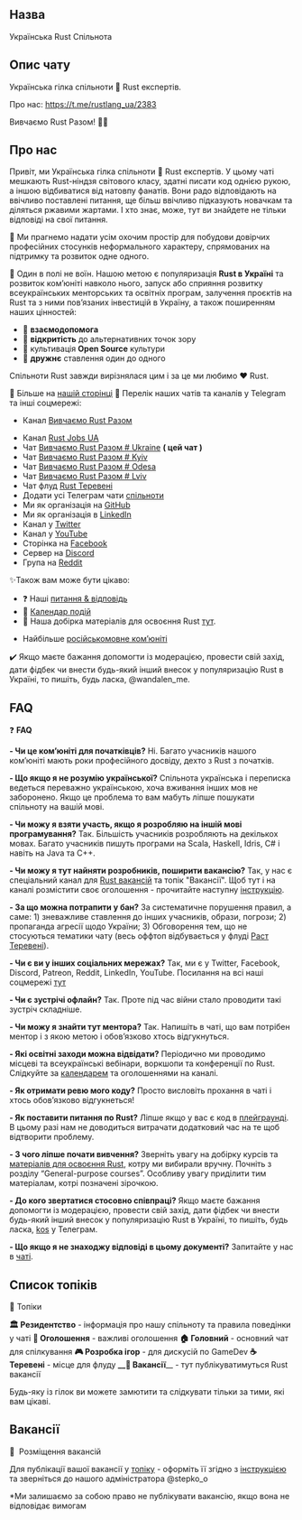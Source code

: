 ## Назва
Українська Rust Спільнота

## Опис чату
Українська гілка спільноти 🦀 Rust експертів.

Про нас: https://t.me/rustlang_ua/2383

Вивчаємо Rust Разом! 💙💛

## Про нас

Привіт, ми Українська гілка спільноти 🦀 Rust експертів. У цьому чаті мешкають Rust-ніндзя світового класу, здатні писати код однією рукою, а іншою відбиватися від натовпу фанатів. Вони радо відповідають на ввічливо поставлені питання, ще більш ввічливо підказують новачкам та діляться ржавими жартами. І хто знає, може, тут ви знайдете не тільки відповіді на свої питання.

🏁 Ми прагнемо надати усім охочим простір для побудови довірчих професійних стосунків неформального характеру, спрямованих на підтримку та розвиток одне одного.

🤝 Один в полі не воїн. Нашою метою є популяризація **Rust в Україні** та розвиток ком’юніті навколо нього, запуск або сприяння розвитку всеукраїнських менторських та освітніх програм, залучення проєктів на Rust та з ними пов’язаних інвестицій в Україну, а також поширенням наших цінностей:

- 💜 **взаємодопомога**
- 🐣 **відкритість** до альтернативних точок зору
- 📃 культивація **Open Source** культури
- 🤗 **дружнє** ставлення один до одного

Спільноти Rust завжди вирізнялася цим і за це ми любимо ❤️ Rust.

📃 Більше на [нашій сторінці](https://github.com/rust-lang-ua/learn_rust_together)
💬 Перелік наших чатів та каналів у Telegram та інші соцмережі:

- Канал [Вивчаємо Rust Разом](https://t.me/learn_rust_ukr)
<!-- - English channel [Learn Rust Together](https://t.me/learn_rust) -->
- Канал [Rust Jobs UA](https://t.me/rust_jobs_ua)   
- Чат [Вивчаємо Rust Разом # Ukraine](https://t.me/rustlang_ua) **( цей чат )**
- Чат [Вивчаємо Rust Разом # Kyiv](https://t.me/learn_rust_together_kyiv)
- Чат [Вивчаємо Rust Разом # Odesa](https://t.me/learn_rust_together_odesa)
- Чат [Вивчаємо Rust Разом # Lviv](https://t.me/learn_rust_together_lviv)
- Чат флуд [Rust Теревені](https://t.me/rust_tereveni)
- Додати усі Телеграм чати [спільноти](https://t.me/addlist/9eO5-savTm9mMDJi)
- Ми як організація на [GitHub](https://github.com/rust-lang-ua)
- Ми як організація в [LinkedIn](https://www.linkedin.com/company/ukrainian-rust-community)
- Канал у [Twitter](https://twitter.com/LearnTogetherP)
- Канал у [YouTube](https://www.youtube.com/channel/UCmkAFUu2MVOX8ly0LjB6TMA)
- Сторінка на [Facebook](https://www.facebook.com/learntogetherpro) 
- Сервер на [Discord](https://discord.com/invite/JVCZfTVf5A)  
- Група на [Reddit](https://www.reddit.com/r/rustlang_ua) 


✨Також вам може бути цікаво:

- ❓ Наші [питання & відповідь](https://t.me/rustlang_ua/2344)
- 📅 [Календар подій](https://t.me/rustlang_ua/2350) 
- 📖 Наша добірка матеріалів для освоєння Rust [тут](https://github.com/rust-lang-ua/learn_rust_together/blob/master/learn.md).
<!-- - Чат [Rust Peerlab](https://t.me/peerlab_kharkiv_rust) в Харкові -->
- Найбільше [російськомовне ком’юніті](https://t.me/rustlang_ru)

✔️ Якщо маєте бажання допомогти із модерацією, провести свій захід, дати фідбек чи внести будь-який інший внесок у популяризацію Rust в Україні, то пишіть, будь ласка, @wandalen_me.

## FAQ

❓ **FAQ**

__- Чи це ком’юніті для початківців?__
Ні. Багато учасників нашого ком’юніті мають роки професійного досвіду, дехто з Rust з початків.

__- Що якщо я не розумію української?__
Спільнота українська і переписка ведеться переважно українською, хоча вживання інших мов не заборонено. Якщо це проблема то вам мабуть ліпше пошукати спільноту на вашій мові.

__- Чи можу я взяти участь, якщо я розробляю на іншій мові програмування?__
Так. Більшість учасників розробляють на декількох мовах. Багато учасників пишуть програми на Scala, Haskell, Idris, C# і навіть на Java та C++. 

__- Чи можу я тут найняти розробників, поширити вакансію?__
Так, у нас є спеціальний канал для [Rust вакансій](https://t.me/rust_jobs_ua) та топік "Вакансії". Щоб тут і на каналі розмістити  своє оголошення - прочитайте наступну [інструкцію](https://telegra.ph/Rust-Jobs-UA-07-12).

__- За що можна потрапити у бан?__
За систематичне порушення правил, а саме: 1) зневажливе ставлення до інших учасників, образи, погрози; 2) пропаганда агресії щодо України; 3) Обговорення тем, що не стосуються тематики чату (весь оффтоп відбувається у флуді [Раст Теревені](https://t.me/rust_tereveni)).

__- Чи є ви у інших соціальних мережах?__ 
Так, ми є у Twitter, Facebook, Discord, Patreon, Reddit, LinkedIn, YouTube. Посилання на всі наші соцмережі [тут](https://t.me/rustlang_ua/2383) 

__- Чи є зустрічі офлайн?__
Так. Проте під час війни стало проводити такі зустріч складніше. 

__- Чи можу я знайти тут ментора?__
Так. Напишіть в чаті, що вам потрібен ментор і з якою метою і обов’язково хтось відгукнуться.

__- Які освітні заходи можна відвідати?__
Періодично ми проводимо місцеві та всеукраїнські вебінари, воркшопи та конференції по Rust. Слідкуйте за [календарем](https://calendar.google.com/calendar/u/0?cid=OWpobWZuYTJmdjcyNjFxNjNzaDV1aHZhNWNAZ3JvdXAuY2FsZW5kYXIuZ29vZ2xlLmNvbQ) та оголошеннями на каналі.

__- Як отримати ревю мого коду?__
Просто висловіть прохання в чаті і хтось обов’язково відгукнеться! 

__- Як поставити питання по Rust?__
Ліпше якщо у вас є код в [плейграунді](https://play.rust-lang.org/). В цьому разі нам не доводиться витрачати додатковий час на те щоб відтворити проблему. 

__- З чого ліпше почати вивчення?__
Зверніть увагу на добірку курсів та [матеріалів для освоєння Rust](https://github.com/rust-lang-ua/learn_rust_together), котру ми вибирали вручну. Почніть з розділу “General-purpose courses”. Особливу увагу приділити тим матеріалам, котрі позначені зірочкою. 

__- До кого звертатися стосовно співпраці?__
 Якщо маєте бажання допомогти із модерацією, провести свій захід, дати фідбек чи внести будь-який інший внесок у популяризацію Rust в Україні, то пишіть, будь ласка, [kos](https://t.me/wandalen_me) у Телеграм. 


__- Що якщо я не знаходжу відповіді в цьому документі?__
Запитайте у нас в [чаті](https://t.me/rustlang_ua).


## Список топіків

📌 Топіки

**__🏛 Резидентство__** - інформація про нашу спільноту та правила поведінки у чаті
**__💬 Оголошення__** - важливі оголошення
**__🏠 Головний__** - основний чат для спілкування
**__🎮 Розробка ігор__** - для дискусій по GameDev
**__☕️ Теревені__** - місце для флуду
**__💼 Вакансії**__ - тут публікуватимуться Rust вакансії

Будь-яку із гілок ви можете замютити та слідкувати тільки за тими, які вам цікаві.


## Вакансії

💼  Розміщення вакансій

Для публікації вашої вакансії у [топіку](https://t.me/rustlang_ua/70336) - оформіть її згідно з [інструкцією](https://telegra.ph/Rust-Jobs-UA-07-12) та зверніться до нашого адміністратора @stepko_o

*Ми залишаємо за собою право не публікувати вакансію, якщо вона не відповідає вимогам
